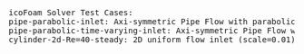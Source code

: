 <pre>
icoFoam Solver Test Cases:
pipe-parabolic-inlet: Axi-symmetric Pipe Flow with parabolic velocity inlet
pipe-parabolic-time-varying-inlet: Axi-symmetric Pipe Flow with parabolic velocity inlet with oscillation in time
cylinder-2d-Re=40-steady: 2D uniform flow inlet (scale=0.01) for Re = 40 with clustering over cylinder multi-block
</pre>
